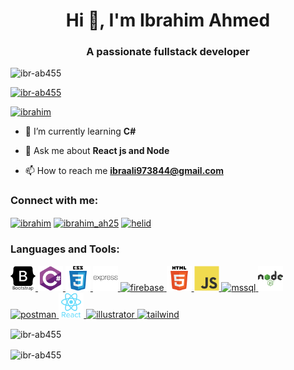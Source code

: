 

<h1 align="center">Hi 👋, I'm Ibrahim Ahmed</h1>
<h3 align="center">A passionate fullstack developer</h3>

<p align="left"> <img src="https://komarev.com/ghpvc/?username=ibr-ab455&label=Profile%20views&color=0e75b6&style=flat" alt="ibr-ab455" /> </p>

<p align="left"> <a href="https://github.com/ryo-ma/github-profile-trophy"><img src="https://github-profile-trophy.vercel.app/?username=ibr-ab455" alt="ibr-ab455" /></a> </p>

<p align="left"> <a href="https://twitter.com/Helid_" target="blank"><img src="https://img.shields.io/twitter/https://twitter.com/Helid_?logo=twitter&style=for-the-badge" alt="ibrahim" /></a> </p>

- 🌱 I’m currently learning **C#**

- 💬 Ask me about **React js and Node**

- 📫 How to reach me **ibraali973844@gmail.com**

<h3 align="left">Connect with me:</h3>
<p align="left">
<a href="https://twitter.com/Helid_" target="blank"><img align="center" src="https://raw.githubusercontent.com/rahuldkjain/github-profile-readme-generator/master/src/images/icons/Social/twitter.svg" alt="ibrahim" height="30" width="40" /></a>
<a href="https://instagram.com/ibrahim_ah25" target="blank"><img align="center" src="https://raw.githubusercontent.com/rahuldkjain/github-profile-readme-generator/master/src/images/icons/Social/instagram.svg" alt="ibrahim_ah25" height="30" width="40" /></a>
<a href="https://www.youtube.com/@helid5752" target="blank"><img align="center" src="https://raw.githubusercontent.com/rahuldkjain/github-profile-readme-generator/master/src/images/icons/Social/youtube.svg" alt="helid" height="30" width="40" /></a>
</p>

<h3 align="left">Languages and Tools:</h3>
<p align="left"> <a href="https://getbootstrap.com" target="_blank" rel="noreferrer"> <img src="https://raw.githubusercontent.com/devicons/devicon/master/icons/bootstrap/bootstrap-plain-wordmark.svg" alt="bootstrap" width="40" height="40"/> </a> <a href="https://www.w3schools.com/cs/" target="_blank" rel="noreferrer"> <img src="https://raw.githubusercontent.com/devicons/devicon/master/icons/csharp/csharp-original.svg" alt="csharp" width="40" height="40"/> </a> <a href="https://www.w3schools.com/css/" target="_blank" rel="noreferrer"> <img src="https://raw.githubusercontent.com/devicons/devicon/master/icons/css3/css3-original-wordmark.svg" alt="css3" width="40" height="40"/> </a> <a href="https://www.npmjs.com/" target="_blank" rel="noreferrer"> <img src="https://raw.githubusercontent.com/devicons/devicon/master/icons/express/express-original-wordmark.svg" alt="express" width="40" height="40"/> </a> <a href="https://firebase.google.com/" target="_blank" rel="noreferrer"> <img src="https://www.vectorlogo.zone/logos/firebase/firebase-icon.svg" alt="firebase" width="40" height="40"/> </a> <a href="https://www.w3.org/html/" target="_blank" rel="noreferrer"> <img src="https://raw.githubusercontent.com/devicons/devicon/master/icons/html5/html5-original-wordmark.svg" alt="html5" width="40" height="40"/> </a> <a href="https://developer.mozilla.org/en-US/docs/Web/JavaScript" target="_blank" rel="noreferrer"> <img src="https://raw.githubusercontent.com/devicons/devicon/master/icons/javascript/javascript-original.svg" alt="javascript" width="40" height="40"/> </a> <a href="https://www.microsoft.com/en-us/sql-server" target="_blank" rel="noreferrer"> <img src="https://www.svgrepo.com/show/303229/microsoft-sql-server-logo.svg" alt="mssql" width="40" height="40"/> </a> <a href="https://nodejs.org" target="_blank" rel="noreferrer"> <img src="https://raw.githubusercontent.com/devicons/devicon/master/icons/nodejs/nodejs-original-wordmark.svg" alt="nodejs" width="40" height="40"/> </a> <a href="https://postman.com" target="_blank" rel="noreferrer"> <img src="https://www.vectorlogo.zone/logos/getpostman/getpostman-icon.svg" alt="postman" width="40" height="40"/> </a> <a href="https://reactjs.org/" target="_blank" rel="noreferrer"> <img src="https://raw.githubusercontent.com/devicons/devicon/master/icons/react/react-original-wordmark.svg" alt="react" width="40" height="40"/> </a> <a href="https://tailwindcss.com/" target="_blank" rel="noreferrer"> <img src="https://www.adobe.com/in/products/illustrator.html" <a href="https://adobe.com/no/products/illustrator/campaign/pricing.html?gclid=CjwKCAiAopuvBhBCEiwAm8jaMb1kuk5p5iZh3FhvYE5SvB2u8NGHo-NRLaePQBOXN6crA2r7g6wa6xoCsXYQAvD_BwE&mv=search&mv=search&mv2=paidsearch&sdid=GMCWY69B&ef_id=CjwKCAiAopuvBhBCEiwAm8jaMb1kuk5p5iZh3FhvYE5SvB2u8NGHo-NRLaePQBOXN6crA2r7g6wa6xoCsXYQAvD_BwE:G:s&s_kwcid=AL!3085!3!597287462552!e!!g!!illustrator!1480122696!60147185034&gad_source=1" alt="illustrator" width="40" height="40"/> </a> <a 
  href="https://https://www.adobe.com/in/products/illustrator.html/" target="_blank" rel="noreferrer">
  <img src="https://www.vectorlogo.zone/logos/tailwindcss/tailwindcss-icon.svg" alt="tailwind" width="40" height="40"/> </a> </p>

<p><img align="center" src="https://github-readme-stats.vercel.app/api/top-langs?username=ibr-ab455&show_icons=true&locale=en&layout=compact" alt="ibr-ab455" /></p>

<p><img align="center" src="https://github-readme-streak-stats.herokuapp.com/?user=ibr-ab455&" alt="ibr-ab455" /></p>
